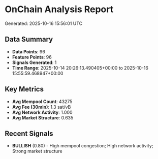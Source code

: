 # OnChain Analysis Report
Generated: 2025-10-16 15:56:01 UTC

## Data Summary
- **Data Points**: 96
- **Feature Points**: 96
- **Signals Generated**: 1
- **Time Range**: 2025-10-14 20:26:13.490405+00:00 to 2025-10-16 15:55:59.468947+00:00

## Key Metrics
- **Avg Mempool Count**: 43275
- **Avg Fee (30min)**: 1.3 sat/vB
- **Avg Network Activity**: 1.000
- **Avg Market Structure**: 0.635

## Recent Signals
- **BULLISH** (0.80) - High mempool congestion; High network activity; Strong market structure
